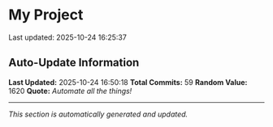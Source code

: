# My Project


Last updated: 2025-10-24 16:25:37


































































































































































































































































































































































































































































## Auto-Update Information

**Last Updated:** 2025-10-24 16:50:18
**Total Commits:** 59
**Random Value:** 1620
**Quote:** _Automate all the things!_

---
_This section is automatically generated and updated._